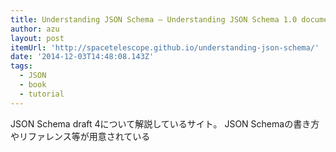 ```yaml
---
title: Understanding JSON Schema — Understanding JSON Schema 1.0 documentation
author: azu
layout: post
itemUrl: 'http://spacetelescope.github.io/understanding-json-schema/'
date: '2014-12-03T14:48:08.143Z'
tags:
  - JSON
  - book
  - tutorial
---
```

JSON Schema draft 4について解説しているサイト。
JSON Schemaの書き方やリファレンス等が用意されている
